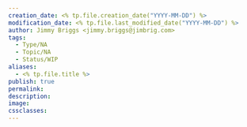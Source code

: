 ```yaml
---
creation_date: <% tp.file.creation_date("YYYY-MM-DD") %>
modification_date: <% tp.file.last_modified_date("YYYY-MM-DD") %>
author: Jimmy Briggs <jimmy.briggs@jimbrig.com>
tags:
  - Type/NA
  - Topic/NA
  - Status/WIP
aliases:
  - <% tp.file.title %>
publish: true
permalink:
description:
image:
cssclasses:
---
```

